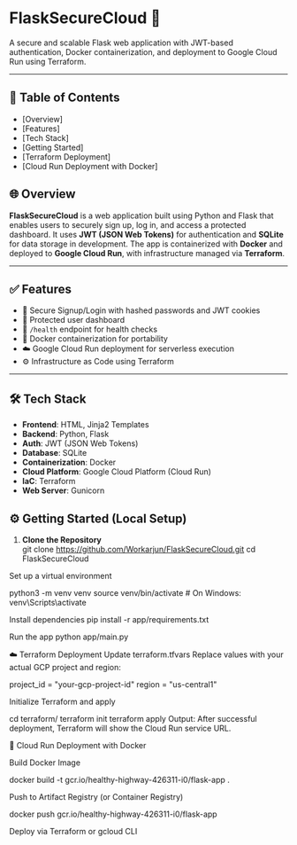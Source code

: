 # FlaskSecureCloud 🚀

A secure and scalable Flask web application with JWT-based authentication, Docker containerization, and deployment to Google Cloud Run using Terraform.

---

## 📌 Table of Contents

- [Overview]
- [Features]
- [Tech Stack]
- [Getting Started]
- [Terraform Deployment]
- [Cloud Run Deployment with Docker]

## 🌐 Overview

**FlaskSecureCloud** is a web application built using Python and Flask that enables users to securely sign up, log in, and access a protected dashboard. It uses **JWT (JSON Web Tokens)** for authentication and **SQLite** for data storage in development. The app is containerized with **Docker** and deployed to **Google Cloud Run**, with infrastructure managed via **Terraform**.

---

## ✅ Features

- 🔐 Secure Signup/Login with hashed passwords and JWT cookies
- 👤 Protected user dashboard
- 🧪 `/health` endpoint for health checks
- 🐳 Docker containerization for portability
- ☁️ Google Cloud Run deployment for serverless execution
- ⚙️ Infrastructure as Code using Terraform

---

## 🛠️ Tech Stack

- **Frontend**: HTML, Jinja2 Templates
- **Backend**: Python, Flask
- **Auth**: JWT (JSON Web Tokens)
- **Database**: SQLite
- **Containerization**: Docker
- **Cloud Platform**: Google Cloud Platform (Cloud Run)
- **IaC**: Terraform
- **Web Server**: Gunicorn


## ⚙️ Getting Started (Local Setup)

1. **Clone the Repository**  
   git clone https://github.com/Workarjun/FlaskSecureCloud.git
   cd FlaskSecureCloud

Set up a virtual environment

python3 -m venv venv
source venv/bin/activate  # On Windows: venv\Scripts\activate

Install dependencies
pip install -r app/requirements.txt

Run the app
python app/main.py

☁️ Terraform Deployment
Update terraform.tfvars
Replace values with your actual GCP project and region:

project_id = "your-gcp-project-id"
region     = "us-central1"


Initialize Terraform and apply

cd terraform/
terraform init
terraform apply
Output:
After successful deployment, Terraform will show the Cloud Run service URL.

🐳 Cloud Run Deployment with Docker

Build Docker Image

docker build -t gcr.io/healthy-highway-426311-i0/flask-app .

Push to Artifact Registry (or Container Registry)

docker push gcr.io/healthy-highway-426311-i0/flask-app

Deploy via Terraform or gcloud CLI